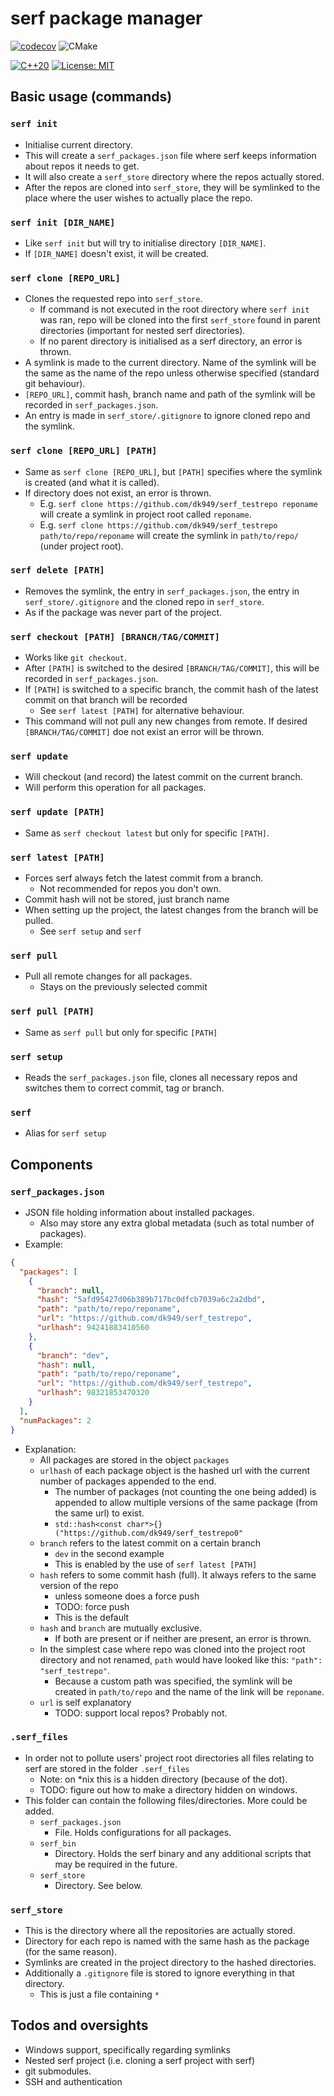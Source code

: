 # serf package manager
[![codecov](https://codecov.io/gh/dk949/serf/branch/trunk/graph/badge.svg?token=VTK1DM5RYI)](https://codecov.io/gh/dk949/serf)
![CMake](https://github.com/dk949/serf/actions/workflows/cmake.yml/badge.svg)

[![C++20](https://img.shields.io/badge/C++-20-blue.svg?style=flat&logo=c%2B%2B)](https://en.cppreference.com/w/cpp/20)
[![License: MIT](https://img.shields.io/badge/License-MIT-blue.svg)](https://opensource.org/licenses/MIT)
## Basic usage (commands)
### `serf init`
* Initialise current directory.
* This will create a `serf_packages.json` file where serf keeps information about repos it needs to get.
* It will also create a `serf_store` directory where the repos actually stored.
* After the repos are cloned into `serf_store`, they will be symlinked to the place where the user wishes to actually place the repo.

### `serf init [DIR_NAME]`
* Like `serf init` but will try to initialise directory `[DIR_NAME]`.
* If `[DIR_NAME]` doesn't exist, it will be created.

### `serf clone [REPO_URL]`
* Clones the requested repo into `serf_store`.
    * If command is not executed in the root directory where `serf init` was ran,
     repo will be cloned into the first `serf_store` found in parent directories
     (important for nested serf directories).
    * If no parent directory is initialised as a serf directory, an error is thrown.
* A symlink is made to the current directory.
 Name of the symlink will be the same as the name of the repo unless otherwise specified (standard git behaviour).
* `[REPO_URL]`, commit hash, branch name and path of the symlink will be recorded in `serf_packages.json`.
* An entry is made in `serf_store/.gitignore` to ignore cloned repo and the symlink.

### `serf clone [REPO_URL] [PATH]`
* Same as `serf clone [REPO_URL]`, but `[PATH]` specifies where the symlink is created (and what it is called).
* If directory does not exist, an error is thrown.
    * E.g. `serf clone https://github.com/dk949/serf_testrepo reponame`
     will create a symlink in project root called `reponame`.
    * E.g. `serf clone https://github.com/dk949/serf_testrepo path/to/repo/reponame`
     will create the symlink in `path/to/repo/` (under project root).

### `serf delete [PATH]`
* Removes the symlink, the entry in `serf_packages.json`, the entry in `serf_store/.gitignore` and the cloned repo in `serf_store`.
* As if the package was never part of the project.

### `serf checkout [PATH] [BRANCH/TAG/COMMIT]`
* Works like `git checkout`.
* After `[PATH]` is switched to the desired `[BRANCH/TAG/COMMIT]`, this will be recorded in `serf_packages.json`.
* If `[PATH]` is switched to a specific branch, the commit hash of the latest commit on that branch will be recorded
    * See `serf latest [PATH]` for alternative behaviour.
* This command will not pull any new changes from remote. If desired `[BRANCH/TAG/COMMIT]` doe not exist an error will be thrown.

### `serf update`
* Will checkout (and record) the latest commit on the current branch.
* Will perform this operation for all packages.

### `serf update [PATH]`
* Same as `serf checkout latest` but only for specific `[PATH]`.

### `serf latest [PATH]`
* Forces serf always fetch the latest commit from a branch.
    * Not recommended for repos you don't own.
* Commit hash will not be stored, just branch name
* When setting up the project, the latest changes from the branch will be pulled.
    * See `serf setup` and `serf`

### `serf pull`
* Pull all remote changes for all packages.
    * Stays on the previously selected commit

### `serf pull [PATH]`
* Same as `serf pull` but only for specific `[PATH]`

### `serf setup`
* Reads the `serf_packages.json` file, clones all necessary repos and switches them to correct commit, tag or branch.

### `serf`
* Alias for `serf setup`

## Components
### `serf_packages.json`
* JSON file holding information about installed packages.
    * Also may store any extra global metadata (such as total number of packages).
* Example:
```JSON
{
  "packages": [
    {
      "branch": null,
      "hash": "5afd95427d06b389b717bc0dfcb7039a6c2a2dbd",
      "path": "path/to/repo/reponame",
      "url": "https://github.com/dk949/serf_testrepo",
      "urlhash": 94241883410560
    },
    {
      "branch": "dev",
      "hash": null,
      "path": "path/to/repo/reponame",
      "url": "https://github.com/dk949/serf_testrepo",
      "urlhash": 98321853470320
    }
  ],
  "numPackages": 2
}

```
* Explanation:
    * All packages are stored in the object `packages`
    * `urlhash` of each package object is the hashed url with the current number of packages appended to the end.
        * The number of packages (not counting the one being added) is appended to allow multiple versions of the same package (from the same url) to exist.
        * `std::hash<const char*>{}("https://github.com/dk949/serf_testrepo0"`
    * `branch` refers to the latest commit on a certain branch
        * `dev` in the second example
        * This is enabled by the use of `serf latest [PATH]`
    * `hash` refers to some commit hash (full). It always refers to the same version of the repo
        * unless someone does a force push
        * TODO: force push
        * This is the default
    * `hash` and `branch` are mutually exclusive.
        * If both are present or if neither are present, an error is thrown.
    * In the simplest case where repo was cloned into the project root directory and not renamed, `path` would have looked like this: `"path": "serf_testrepo"`.
        * Because a custom path was specified, the symlink will be created in `path/to/repo` and the name of the link will be `reponame`.
    * `url` is self explanatory
        * TODO: support local repos? Probably not.
### `.serf_files`
* In order not to pollute users' project root directories all files relating to serf are stored in the folder `.serf_files`
    * Note: on *nix this is a hidden directory (because of the dot).
    * TODO: figure out how to make a directory hidden on windows.
* This folder can contain the following files/directories. More could be added.
    * `serf_packages.json`
        * File. Holds configurations for all packages.
    * `serf_bin`
        * Directory. Holds the serf binary and any additional scripts that may be required in the future.
    * `serf_store`
        * Directory. See below.
### `serf_store`
* This is the directory where all the repositories are actually stored.
* Directory for each repo is named with the same hash as the package (for the same reason).
* Symlinks are created in the project directory to the hashed directories.
* Additionally a `.gitignore` file is stored to ignore everything in that directory.
    * This is just a file containing `*`

## Todos and oversights
* Windows support, specifically regarding symlinks
* Nested serf project (i.e. cloning a serf project with serf)
* git submodules.
* SSH and authentication
